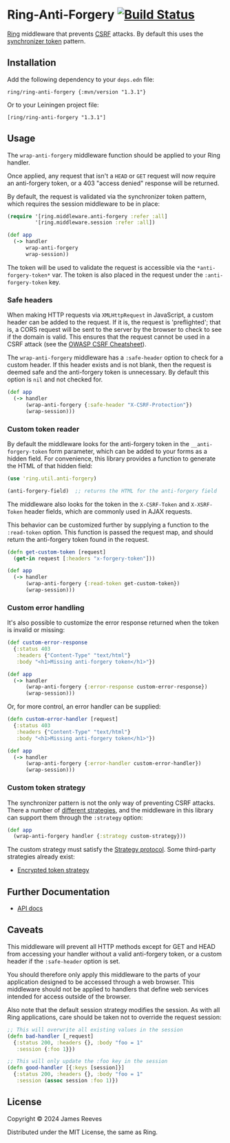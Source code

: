 # Ring-Anti-Forgery [![Build Status](https://github.com/ring-clojure/ring-anti-forgery/actions/workflows/test.yml/badge.svg)](https://github.com/ring-clojure/ring-anti-forgery/actions/workflows/test.yml)

[Ring][] middleware that prevents [CSRF][] attacks. By default this uses
the [synchronizer token][] pattern.

[ring]: https://github.com/ring-clojure/ring
[csrf]: https://en.wikipedia.org/wiki/Cross-site_request_forgery
[synchronizer token]: https://www.owasp.org/index.php/Cross-Site_Request_Forgery_(CSRF)_Prevention_Cheat_Sheet#Synchronizer_.28CSRF.29_Tokens

## Installation

Add the following dependency to your `deps.edn` file:

    ring/ring-anti-forgery {:mvn/version "1.3.1"}

Or to your Leiningen project file:

    [ring/ring-anti-forgery "1.3.1"]

## Usage

The `wrap-anti-forgery` middleware function should be applied to your
Ring handler.

Once applied, any request that isn't a `HEAD` or `GET` request will
now require an anti-forgery token, or a 403 "access denied" response
will be returned.

By default, the request is validated via the synchronizer token
pattern, which requires the session middleware to be in place:

```clojure
(require '[ring.middleware.anti-forgery :refer :all]
         '[ring.middleware.session :refer :all])

(def app
  (-> handler
      wrap-anti-forgery
      wrap-session))
```

The token will be used to validate the request is accessible via the
`*anti-forgery-token*` var. The token is also placed in the request
under the `:anti-forgery-token` key.

### Safe headers

When making HTTP requests via `XMLHttpRequest` in JavaScript, a custom
header can be added to the request. If it is, the request is
'preflighted'; that is, a CORS request will be sent to the server by the
browser to check to see if the domain is valid. This ensures that the
request cannot be used in a CSRF attack (see the [OWASP CSRF
Cheatsheet][owasp_custom_headers]).

The `wrap-anti-forgery` middleware has a `:safe-header` option to check
for a custom header. If this header exists and is not blank, then the
request is deemed safe and the anti-forgery token is unnecessary. By
default this option is `nil` and not checked for.

```clojure
(def app
  (-> handler
      (wrap-anti-forgery {:safe-header "X-CSRF-Protection"})
      (wrap-session)))
```

[owasp_custom_headers]: https://cheatsheetseries.owasp.org/cheatsheets/Cross-Site_Request_Forgery_Prevention_Cheat_Sheet.html#employing-custom-request-headers-for-ajaxapi

### Custom token reader

By default the middleware looks for the anti-forgery token in the
`__anti-forgery-token` form parameter, which can be added to your
forms as a hidden field. For convenience, this library provides a
function to generate the HTML of that hidden field:

```clojure
(use 'ring.util.anti-forgery)

(anti-forgery-field)  ;; returns the HTML for the anti-forgery field
```

The middleware also looks for the token in the `X-CSRF-Token` and
`X-XSRF-Token` header fields, which are commonly used in AJAX
requests.

This behavior can be customized further by supplying a function to the
`:read-token` option. This function is passed the request map, and
should return the anti-forgery token found in the request.

```clojure
(defn get-custom-token [request]
  (get-in request [:headers "x-forgery-token"]))

(def app
  (-> handler
      (wrap-anti-forgery {:read-token get-custom-token})
      (wrap-session)))
```

### Custom error handling

It's also possible to customize the error response returned when the
token is invalid or missing:

```clojure
(def custom-error-response
  {:status 403
   :headers {"Content-Type" "text/html"}
   :body "<h1>Missing anti-forgery token</h1>"})

(def app
  (-> handler
      (wrap-anti-forgery {:error-response custom-error-response})
      (wrap-session)))
```

Or, for more control, an error handler can be supplied:

```clojure
(defn custom-error-handler [request]
  {:status 403
   :headers {"Content-Type" "text/html"}
   :body "<h1>Missing anti-forgery token</h1>"})

(def app
  (-> handler
      (wrap-anti-forgery {:error-handler custom-error-handler})
      (wrap-session)))
```

### Custom token strategy

The synchronizer pattern is not the only way of preventing CSRF
attacks. There a number of [different strategies][], and the
middleware in this library can support them through the `:strategy`
option:

```clojure
(def app
  (wrap-anti-forgery handler {:strategy custom-strategy}))
```

The custom strategy must satisfy the [Strategy protocol][]. Some
third-party strategies already exist:

* [Encrypted token strategy][]

[different strategies]: https://www.owasp.org/index.php/Cross-Site_Request_Forgery_(CSRF)_Prevention_Cheat_Sheet#CSRF_Specific_Defense
[strategy protocol]: https://github.com/ring-clojure/ring-anti-forgery/blob/master/src/ring/middleware/anti_forgery/strategy.clj
[encrypted token strategy]: https://github.com/gorillalabs/ring-anti-forgery-strategies

## Further Documentation

* [API docs](https://ring-clojure.github.io/ring-anti-forgery/)

## Caveats

This middleware will prevent all HTTP methods except for GET and HEAD
from accessing your handler without a valid anti-forgery token, or a
custom header if the `:safe-header` option is set.

You should therefore only apply this middleware to the parts of your
application designed to be accessed through a web browser. This
middleware should not be applied to handlers that define web services
intended for access outside of the browser.

Also note that the default session strategy modifies the session. As
with all Ring applications, care should be taken not to override the
request session:

```clojure
;; This will overwrite all existing values in the session
(defn bad-handler [_request]
  {:status 200, :headers {}, :body "foo = 1"
   :session {:foo 1}})

;; This will only update the :foo key in the session
(defn good-handler [{:keys [session]}]
  {:status 200, :headers {}, :body "foo = 1"
   :session (assoc session :foo 1)})
```

## License

Copyright © 2024 James Reeves

Distributed under the MIT License, the same as Ring.
